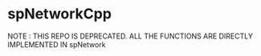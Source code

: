 # spNetworkCpp

NOTE : THIS REPO IS DEPRECATED. ALL THE FUNCTIONS ARE DIRECTLY IMPLEMENTED IN spNetwork
